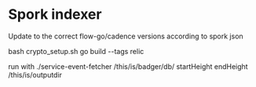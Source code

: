 # Spork indexer

Update to the correct flow-go/cadence versions according to spork json

bash crypto_setup.sh
go build  --tags relic

run with 
./service-event-fetcher /this/is/badger/db/ startHeight endHeight /this/is/outputdir

